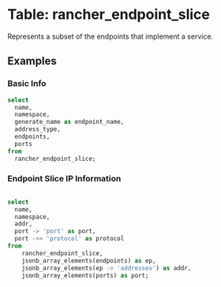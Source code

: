 # Table: rancher_endpoint_slice

Represents a subset of the endpoints that implement a service.

## Examples

### Basic Info

```sql
select
  name,
  namespace,
  generate_name as endpoint_name,
  address_type,
  endpoints,
  ports
from
  rancher_endpoint_slice;
```

### Endpoint Slice IP Information

```sql

select
  name,
  namespace,
  addr,
  port -> 'port' as port,
  port ->> 'protocol' as protocol
from
    rancher_endpoint_slice,
    jsonb_array_elements(endpoints) as ep,
    jsonb_array_elements(ep -> 'addresses') as addr,
    jsonb_array_elements(ports) as port;
```

